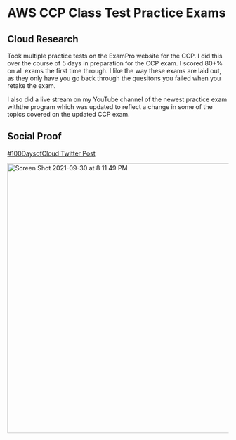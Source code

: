 # AWS CCP Class Test Practice Exams

## Cloud Research

Took multiple practice tests on the ExamPro website for the CCP. I did this over the course of 5 days in preparation for the CCP exam. I scored 80+% on all exams the first time through. I like the way these exams are laid out, as they only have you go back through the quesitons you failed when you retake the exam. 

I also did a live stream on my YouTube channel of the newest practice exam withthe program which was updated to reflect a change in some of the topics covered on the updated CCP exam.

## Social Proof

[#100DaysofCloud Twitter Post](https://twitter.com/JBizzle703/status/1442485995262431234?s=20)

<img width="613" alt="Screen Shot 2021-09-30 at 8 11 49 PM" src="https://user-images.githubusercontent.com/90277861/135547060-b0a2f669-dfe2-4eab-b405-4db80831ed2f.png">
